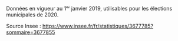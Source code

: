 Données en vigueur au 1ᵉʳ janvier 2019, utilisables pour les élections municipales de 2020.

Source Insee : https://www.insee.fr/fr/statistiques/3677785?sommaire=3677855

